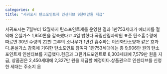 ```yaml
---
categories: d
title: "서귀포시 탄소포인트제 인센티브 9천여만원 지급"
---
```

서귀포시는 7월부터 12월까지 탄소포인트제를 운영한 결과 1만753세대가 에너지를 절약해 온실가스 1,850톤을 감축했다고 4일 밝혔다.국립산림과학원 표준 탄소흡수량에 따르면 30년 수령의 22만 그루의 소나무가 1년간 흡수하는 이산화탄소양과 같은 효과다.온실가스 감축에 기여한 탄소포인트 참여자 1만753세대에는 총 9,906만 원의 탄소포인트제 인센티브를 지급했다.현금과 그린카드포인트로 8,303세대에 7,579만 원을 지급, 상품권은 2,450세대에 2,327만 원을 지급할 예정이다.상품권으로 인센티브를 신청한 세대는 주소지 읍
